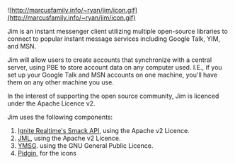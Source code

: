 ![http://marcusfamily.info/~ryan/jim/icon.gif](http://marcusfamily.info/~ryan/jim/icon.gif)

Jim is an instant messenger client utilizing multiple open-source libraries to connect to popular instant message services including Google Talk, YIM, and MSN.

Jim will allow users to create accounts that synchronize with a central server, using PBE to store account data on any computer used. I.E., if you set up your Google Talk and MSN accounts on one machine, you'll have them on any other machine you use.

In the interest of supporting the open source community, Jim is licenced under the Apache Licence v2.

Jim uses the following components:
  1. [Ignite Realtime's Smack API](http://www.igniterealtime.org/projects/smack/), using the Apache v2 Licence.
  1. [JML](http://jml.blathersource.org/), using the Apache v2 Licence.
  1. [YMSG](http://jymsg9.sourceforge.net/). using the GNU General Public Licence.
  1. [Pidgin](http://www.pidgin.im), for the icons